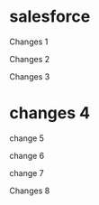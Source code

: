 # salesforce


Changes 1

Changes 2

Changes 3

changes 4
=======
change 5

change 6

change 7

Changes 8

